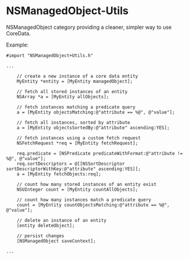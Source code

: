 NSManagedObject-Utils
=====================

NSManagedObject category providing a cleaner, simpler way to use CoreData.

Example:

    #import "NSManagedObject+Utils.h"

    ...

        // create a new instance of a core data entity
        MyEntity *entity = [MyEntity managedObject];

        // fetch all stored instances of an entity
        NSArray *a = [MyEntity allObjects];
    
        // fetch instances matching a predicate query
        a = [MyEntity objectsMatching:@"attribute == %@", @"value"];
    
        // fetch all instances, sorted by attribute
        a = [MyEntity objectsSortedBy:@"attribute" ascending:YES];
    
        // fetch instances using a custom fetch request
        NSFetchRequest *req = [MyEntity fetchRequest];
    
        req.predicate = [NSPredicate predicateWithFormat:@"attribute != %@", @"value"];
        req.sortDescriptors = @[[NSSortDescriptor sortDescriptorWithKey:@"attribute" ascending:YES]];
        a = [MyEntity fetchObjects:req];
        
        // count how many stored instances of an entity exist
        NSUInteger count = [MyEntity countAllObjects];
        
        // count how many instances match a predicate query
        count = [MyEntity countObjectsMatching:@"attribute == %@", @"value"];
        
        // delete an instance of an entity
        [entity deleteObject];
        
        // persist changes
        [NSManagedObject saveContext];
        
    ...
    
